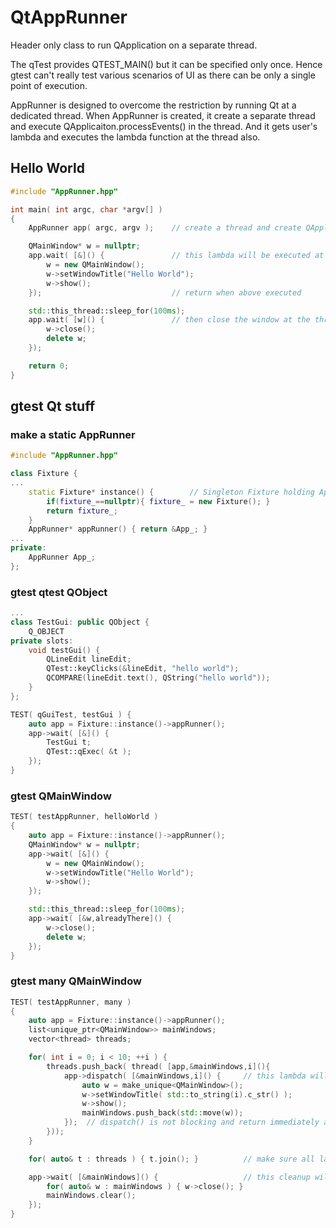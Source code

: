 # QtAppRunner

Header only class to run QApplication on a separate thread. 

The qTest provides QTEST_MAIN() but it can be specified only once. Hence gtest can't really test various scenarios of UI as there can be only a single point of execution. 

AppRunner is designed to overcome the restriction by running Qt at a dedicated thread. When AppRunner is created, it create a separate thread and execute QApplicaiton.processEvents() in the thread. And it gets user's lambda and executes the lambda function at the thread also. 


## Hello World 

```cpp
#include "AppRunner.hpp"

int main( int argc, char *argv[] )
{
    AppRunner app( argc, argv );    // create a thread and create QApplication in the thread 

    QMainWindow* w = nullptr;
    app.wait( [&]() {               // this lambda will be executed at the thread
        w = new QMainWindow();
        w->setWindowTitle("Hello World");
        w->show(); 
    });                             // return when above executed

    std::this_thread::sleep_for(100ms);
    app.wait( [w]() {               // then close the window at the thread 
        w->close(); 
        delete w;
    }); 

    return 0;    
}
```

## gtest Qt stuff

### make a static AppRunner 

```cpp
#include "AppRunner.hpp"

class Fixture {
...
    static Fixture* instance() {        // Singleton Fixture holding AppRunner
        if(fixture_==nullptr){ fixture_ = new Fixture(); }
        return fixture_;
    }
    AppRunner* appRunner() { return &App_; }
...
private:
    AppRunner App_;
};
```

### gtest qtest QObject

```cpp
...
class TestGui: public QObject {
    Q_OBJECT
private slots:
    void testGui() {
        QLineEdit lineEdit;  
        QTest::keyClicks(&lineEdit, "hello world");
        QCOMPARE(lineEdit.text(), QString("hello world"));
    }    
};

TEST( qGuiTest, testGui ) {
    auto app = Fixture::instance()->appRunner();
    app->wait( [&]() {
        TestGui t;
        QTest::qExec( &t );
    });
}
```

### gtest QMainWindow

```cpp
TEST( testAppRunner, helloWorld ) 
{
    auto app = Fixture::instance()->appRunner();
    QMainWindow* w = nullptr;
    app->wait( [&]() {
        w = new QMainWindow();
        w->setWindowTitle("Hello World");
        w->show(); 
    });

    std::this_thread::sleep_for(100ms);
    app->wait( [&w,alreadyThere]() {
        w->close(); 
        delete w;
    }); 
}
```

### gtest many QMainWindow

```cpp
TEST( testAppRunner, many ) 
{
    auto app = Fixture::instance()->appRunner();
    list<unique_ptr<QMainWindow>> mainWindows;
    vector<thread> threads;

    for( int i = 0; i < 10; ++i ) {
        threads.push_back( thread( [app,&mainWindows,i](){
            app->dispatch( [&mainWindows,i]() {     // this lambda will be queued and executed at UI thread
                auto w = make_unique<QMainWindow>();
                w->setWindowTitle( std::to_string(i).c_str() );
                w->show(); 
                mainWindows.push_back(std::move(w));
            });  // dispatch() is not blocking and return immediately after queueing
        }));
    }

    for( auto& t : threads ) { t.join(); }          // make sure all lambdas are queued.

    app->wait( [&mainWindows]() {                   // this cleanup will be executed after all above lambda executed.
        for( auto& w : mainWindows ) { w->close(); }     
        mainWindows.clear();
    }); 
}
```